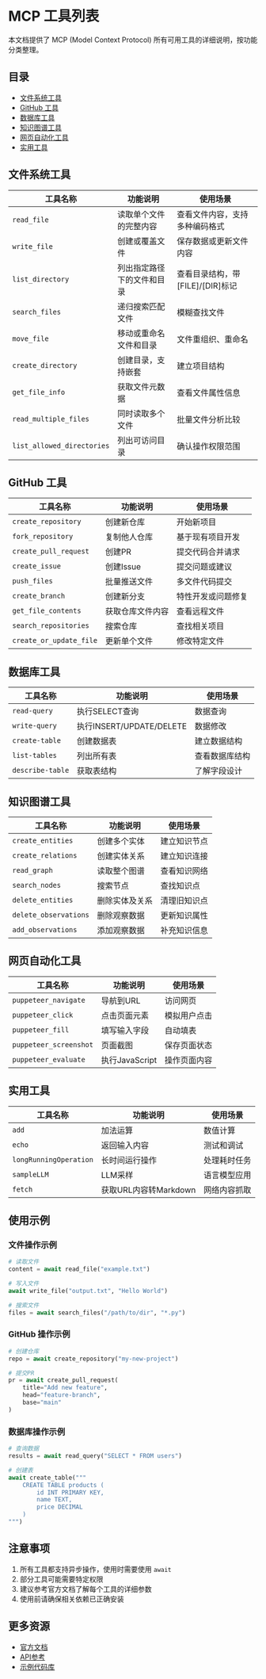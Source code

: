 # MCP 工具列表

本文档提供了 MCP (Model Context Protocol) 所有可用工具的详细说明，按功能分类整理。

## 目录
- [文件系统工具](#文件系统工具)
- [GitHub 工具](#github-工具)
- [数据库工具](#数据库工具)
- [知识图谱工具](#知识图谱工具)
- [网页自动化工具](#网页自动化工具)
- [实用工具](#实用工具)

## 文件系统工具

| 工具名称 | 功能说明 | 使用场景 |
|---------|---------|---------|
| `read_file` | 读取单个文件的完整内容 | 查看文件内容，支持多种编码格式 |
| `write_file` | 创建或覆盖文件 | 保存数据或更新文件内容 |
| `list_directory` | 列出指定路径下的文件和目录 | 查看目录结构，带[FILE]/[DIR]标记 |
| `search_files` | 递归搜索匹配文件 | 模糊查找文件 |
| `move_file` | 移动或重命名文件和目录 | 文件重组织、重命名 |
| `create_directory` | 创建目录，支持嵌套 | 建立项目结构 |
| `get_file_info` | 获取文件元数据 | 查看文件属性信息 |
| `read_multiple_files` | 同时读取多个文件 | 批量文件分析比较 |
| `list_allowed_directories` | 列出可访问目录 | 确认操作权限范围 |

## GitHub 工具

| 工具名称 | 功能说明 | 使用场景 |
|---------|---------|---------|
| `create_repository` | 创建新仓库 | 开始新项目 |
| `fork_repository` | 复制他人仓库 | 基于现有项目开发 |
| `create_pull_request` | 创建PR | 提交代码合并请求 |
| `create_issue` | 创建Issue | 提交问题或建议 |
| `push_files` | 批量推送文件 | 多文件代码提交 |
| `create_branch` | 创建新分支 | 特性开发或问题修复 |
| `get_file_contents` | 获取仓库文件内容 | 查看远程文件 |
| `search_repositories` | 搜索仓库 | 查找相关项目 |
| `create_or_update_file` | 更新单个文件 | 修改特定文件 |

## 数据库工具

| 工具名称 | 功能说明 | 使用场景 |
|---------|---------|---------|
| `read-query` | 执行SELECT查询 | 数据查询 |
| `write-query` | 执行INSERT/UPDATE/DELETE | 数据修改 |
| `create-table` | 创建数据表 | 建立数据结构 |
| `list-tables` | 列出所有表 | 查看数据库结构 |
| `describe-table` | 获取表结构 | 了解字段设计 |

## 知识图谱工具

| 工具名称 | 功能说明 | 使用场景 |
|---------|---------|---------|
| `create_entities` | 创建多个实体 | 建立知识节点 |
| `create_relations` | 创建实体关系 | 建立知识连接 |
| `read_graph` | 读取整个图谱 | 查看知识网络 |
| `search_nodes` | 搜索节点 | 查找知识点 |
| `delete_entities` | 删除实体及关系 | 清理旧知识点 |
| `delete_observations` | 删除观察数据 | 更新知识属性 |
| `add_observations` | 添加观察数据 | 补充知识信息 |

## 网页自动化工具

| 工具名称 | 功能说明 | 使用场景 |
|---------|---------|---------|
| `puppeteer_navigate` | 导航到URL | 访问网页 |
| `puppeteer_click` | 点击页面元素 | 模拟用户点击 |
| `puppeteer_fill` | 填写输入字段 | 自动填表 |
| `puppeteer_screenshot` | 页面截图 | 保存页面状态 |
| `puppeteer_evaluate` | 执行JavaScript | 操作页面内容 |

## 实用工具

| 工具名称 | 功能说明 | 使用场景 |
|---------|---------|---------|
| `add` | 加法运算 | 数值计算 |
| `echo` | 返回输入内容 | 测试和调试 |
| `longRunningOperation` | 长时间运行操作 | 处理耗时任务 |
| `sampleLLM` | LLM采样 | 语言模型应用 |
| `fetch` | 获取URL内容转Markdown | 网络内容抓取 |

## 使用示例

### 文件操作示例

```python
# 读取文件
content = await read_file("example.txt")

# 写入文件
await write_file("output.txt", "Hello World")

# 搜索文件
files = await search_files("/path/to/dir", "*.py")
```

### GitHub 操作示例

```python
# 创建仓库
repo = await create_repository("my-new-project")

# 提交PR
pr = await create_pull_request(
    title="Add new feature",
    head="feature-branch",
    base="main"
)
```

### 数据库操作示例

```python
# 查询数据
results = await read_query("SELECT * FROM users")

# 创建表
await create_table("""
    CREATE TABLE products (
        id INT PRIMARY KEY,
        name TEXT,
        price DECIMAL
    )
""")
```

## 注意事项

1. 所有工具都支持异步操作，使用时需要使用 `await`
2. 部分工具可能需要特定权限
3. 建议参考官方文档了解每个工具的详细参数
4. 使用前请确保相关依赖已正确安装

## 更多资源

- [官方文档](https://modelcontextprotocol.io/docs)
- [API参考](https://modelcontextprotocol.io/api)
- [示例代码库](https://github.com/anthropics/mcp-examples)
